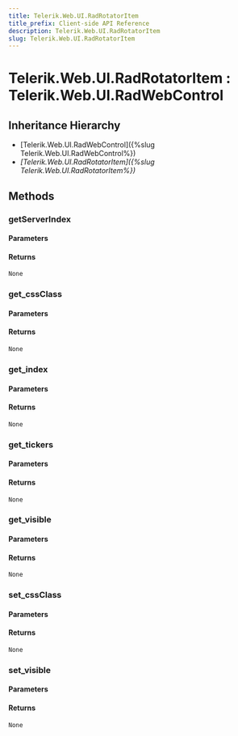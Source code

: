 ```yaml
---
title: Telerik.Web.UI.RadRotatorItem
title_prefix: Client-side API Reference
description: Telerik.Web.UI.RadRotatorItem
slug: Telerik.Web.UI.RadRotatorItem
---
```


# Telerik.Web.UI.RadRotatorItem : Telerik.Web.UI.RadWebControl

## Inheritance Hierarchy

* [Telerik.Web.UI.RadWebControl]({%slug Telerik.Web.UI.RadWebControl%})
* *[Telerik.Web.UI.RadRotatorItem]({%slug Telerik.Web.UI.RadRotatorItem%})*


## Methods

###  getServerIndex

#### Parameters

#### Returns

`None` 

### get_cssClass

#### Parameters

#### Returns

`None` 

### get_index

#### Parameters

#### Returns

`None` 

### get_tickers

#### Parameters

#### Returns

`None` 

### get_visible

#### Parameters

#### Returns

`None` 

### set_cssClass

#### Parameters

#### Returns

`None` 

### set_visible

#### Parameters

#### Returns

`None` 



